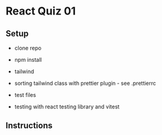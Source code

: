 # React Quiz 01

## Setup

- clone repo
- npm install

- tailwind
- sorting tailwind class with prettier plugin - see .prettierrc

- test files
- testing with react testing library and vitest

## Instructions
